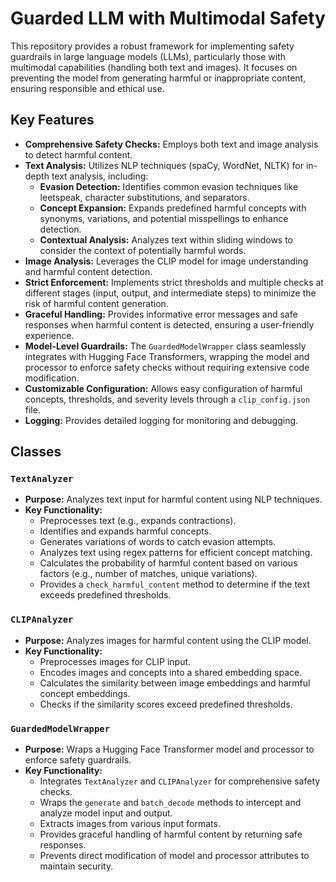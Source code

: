 # Guarded LLM with Multimodal Safety

This repository provides a robust framework for implementing safety guardrails in large language models (LLMs), particularly those with multimodal capabilities (handling both text and images). It focuses on preventing the model from generating harmful or inappropriate content, ensuring responsible and ethical use.

## Key Features

* **Comprehensive Safety Checks:** Employs both text and image analysis to detect harmful content.
* **Text Analysis:**  Utilizes NLP techniques (spaCy, WordNet, NLTK) for in-depth text analysis, including:
    * **Evasion Detection:** Identifies common evasion techniques like leetspeak, character substitutions, and separators.
    * **Concept Expansion:** Expands predefined harmful concepts with synonyms, variations, and potential misspellings to enhance detection.
    * **Contextual Analysis:**  Analyzes text within sliding windows to consider the context of potentially harmful words.
* **Image Analysis:** Leverages the CLIP model for image understanding and harmful content detection.
* **Strict Enforcement:** Implements strict thresholds and multiple checks at different stages (input, output, and intermediate steps) to minimize the risk of harmful content generation.
* **Graceful Handling:** Provides informative error messages and safe responses when harmful content is detected, ensuring a user-friendly experience.
* **Model-Level Guardrails:** The `GuardedModelWrapper` class seamlessly integrates with Hugging Face Transformers, wrapping the model and processor to enforce safety checks without requiring extensive code modification.
* **Customizable Configuration:**  Allows easy configuration of harmful concepts, thresholds, and severity levels through a `clip_config.json` file.
* **Logging:**  Provides detailed logging for monitoring and debugging.

## Classes

### `TextAnalyzer`

* **Purpose:** Analyzes text input for harmful content using NLP techniques.
* **Key Functionality:**
    * Preprocesses text (e.g., expands contractions).
    * Identifies and expands harmful concepts.
    * Generates variations of words to catch evasion attempts.
    * Analyzes text using regex patterns for efficient concept matching.
    * Calculates the probability of harmful content based on various factors (e.g., number of matches, unique variations).
    * Provides a `check_harmful_content` method to determine if the text exceeds predefined thresholds.

### `CLIPAnalyzer`

* **Purpose:** Analyzes images for harmful content using the CLIP model.
* **Key Functionality:**
    * Preprocesses images for CLIP input.
    * Encodes images and concepts into a shared embedding space.
    * Calculates the similarity between image embeddings and harmful concept embeddings.
    * Checks if the similarity scores exceed predefined thresholds.

### `GuardedModelWrapper`

* **Purpose:** Wraps a Hugging Face Transformer model and processor to enforce safety guardrails.
* **Key Functionality:**
    * Integrates `TextAnalyzer` and `CLIPAnalyzer` for comprehensive safety checks.
    * Wraps the `generate` and `batch_decode` methods to intercept and analyze model input and output.
    * Extracts images from various input formats.
    * Provides graceful handling of harmful content by returning safe responses.
    * Prevents direct modification of model and processor attributes to maintain security.
